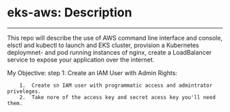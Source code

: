# eks-aws: Description
----------------------

This repo will describe the use of AWS command line interface and console,
elsctl and kubectl to launch and EKS cluster, provision a Kubernetes deploymnet-
and pod running instances of nginx, create a LoadBalancer service to expose your 
application over the internet.

My Objective: 
    step 1: Create an IAM User with Admin Rights:

        1.  Create sn IAM user with programmatic access and admintrator priveleges. 
        2.  Take nore of the access key and secret acess key you'll need them. 

